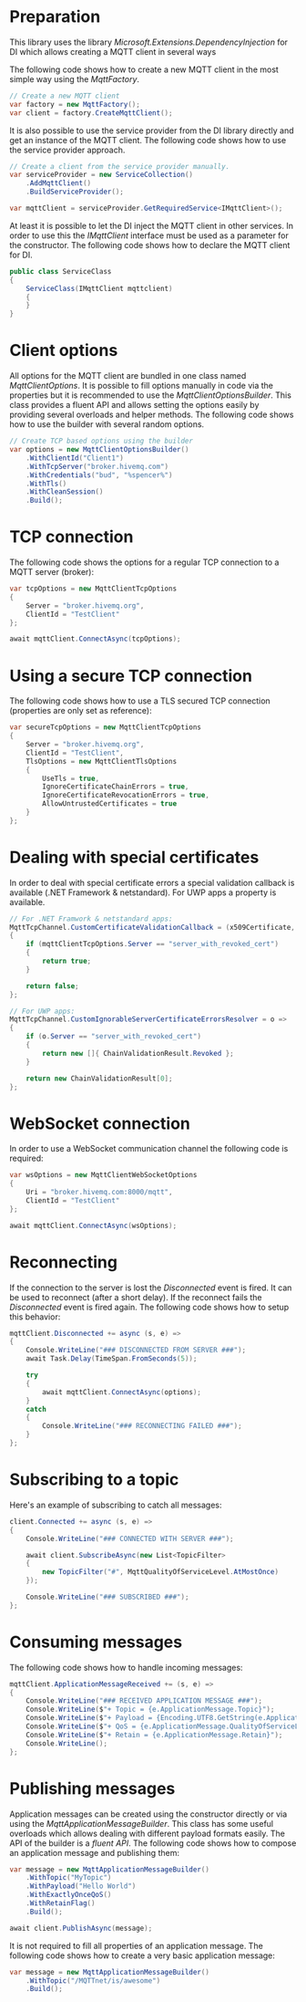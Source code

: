 # Preparation
This library uses the library _Microsoft.Extensions.DependencyInjection_ for DI which allows creating a MQTT client in several ways

The following code shows how to create a new MQTT client in the most simple way using the _MqttFactory_.
```csharp
// Create a new MQTT client
var factory = new MqttFactory();
var client = factory.CreateMqttClient();
```

It is also possible to use the service provider from the DI library directly and get an instance of the MQTT client. The following code shows how to use the service provider approach.
```csharp
// Create a client from the service provider manually.
var serviceProvider = new ServiceCollection()
    .AddMqttClient()
    .BuildServiceProvider();

var mqttClient = serviceProvider.GetRequiredService<IMqttClient>();
```

At least it is possible to let the DI inject the MQTT client in other services. In order to use this the _IMqttClient_ interface must be used as a parameter for the constructor. The following code shows how to declare the MQTT client for DI.
```csharp
public class ServiceClass
{
    ServiceClass(IMqttClient mqttclient) 
    {
    }
}

```

# Client options
All options for the MQTT client are bundled in one class named _MqttClientOptions_. It is possible to fill options manually in code via the properties but it is recommended to use the _MqttClientOptionsBuilder_. This class provides a fluent API and allows setting the options easily by providing several overloads and helper methods. The following code shows how to use the builder with several random options.
```csharp
// Create TCP based options using the builder
var options = new MqttClientOptionsBuilder()
    .WithClientId("Client1")
    .WithTcpServer("broker.hivemq.com")
    .WithCredentials("bud", "%spencer%")
    .WithTls()
    .WithCleanSession()
    .Build();
```


# TCP connection
The following code shows the options for a regular TCP connection to a MQTT server (broker):
```csharp
var tcpOptions = new MqttClientTcpOptions
{
    Server = "broker.hivemq.org",
    ClientId = "TestClient"
};

await mqttClient.ConnectAsync(tcpOptions);
```

# Using a secure TCP connection
The following code shows how to use a TLS secured TCP connection (properties are only set as reference):
```csharp
var secureTcpOptions = new MqttClientTcpOptions
{
    Server = "broker.hivemq.org",
    ClientId = "TestClient",
    TlsOptions = new MqttClientTlsOptions
    {
        UseTls = true,
        IgnoreCertificateChainErrors = true,
        IgnoreCertificateRevocationErrors = true,
        AllowUntrustedCertificates = true
    }
};
```

# Dealing with special certificates
In order to deal with special certificate errors a special validation callback is available (.NET Framework & netstandard). For UWP apps a property is available.
```csharp
// For .NET Framwork & netstandard apps:
MqttTcpChannel.CustomCertificateValidationCallback = (x509Certificate, x509Chain, sslPolicyErrors, mqttClientTcpOptions) =>
{
    if (mqttClientTcpOptions.Server == "server_with_revoked_cert")
    {
        return true;
    }

    return false;
};

// For UWP apps:
MqttTcpChannel.CustomIgnorableServerCertificateErrorsResolver = o =>
{
    if (o.Server == "server_with_revoked_cert")
    {
        return new []{ ChainValidationResult.Revoked };
    }

    return new ChainValidationResult[0];
};
```

# WebSocket connection
In order to use a WebSocket communication channel the following code is required:
```csharp
var wsOptions = new MqttClientWebSocketOptions
{
    Uri = "broker.hivemq.com:8000/mqtt",
    ClientId = "TestClient"
};

await mqttClient.ConnectAsync(wsOptions);
```

# Reconnecting
If the connection to the server is lost the _Disconnected_ event is fired. It can be used to reconnect (after a short delay). If the reconnect fails the _Disconnected_ event is fired again. The following code shows how to setup this behavior:
```csharp
mqttClient.Disconnected += async (s, e) =>
{
    Console.WriteLine("### DISCONNECTED FROM SERVER ###");
    await Task.Delay(TimeSpan.FromSeconds(5));

    try
    {
        await mqttClient.ConnectAsync(options);
    }
    catch
    {
        Console.WriteLine("### RECONNECTING FAILED ###");
    }
};
```

# Subscribing to a topic
Here's an example of subscribing to catch all messages:
~~~csharp
client.Connected += async (s, e) =>
{
	Console.WriteLine("### CONNECTED WITH SERVER ###");

	await client.SubscribeAsync(new List<TopicFilter>
	{
		new TopicFilter("#", MqttQualityOfServiceLevel.AtMostOnce)
	});

	Console.WriteLine("### SUBSCRIBED ###");
};
~~~

# Consuming messages
The following code shows how to handle incoming messages:
```csharp
mqttClient.ApplicationMessageReceived += (s, e) =>
{
    Console.WriteLine("### RECEIVED APPLICATION MESSAGE ###");
    Console.WriteLine($"+ Topic = {e.ApplicationMessage.Topic}");
    Console.WriteLine($"+ Payload = {Encoding.UTF8.GetString(e.ApplicationMessage.Payload)}");
    Console.WriteLine($"+ QoS = {e.ApplicationMessage.QualityOfServiceLevel}");
    Console.WriteLine($"+ Retain = {e.ApplicationMessage.Retain}");
    Console.WriteLine();
};
```

# Publishing messages
Application messages can be created using the constructor directly or via using the _MqttApplicationMessageBuilder_. This class has some useful overloads which allows dealing with different payload formats easily. The API of the builder is a _fluent API_. The following code shows how to compose an application message and publishing them:
```csharp
var message = new MqttApplicationMessageBuilder()
    .WithTopic("MyTopic")
    .WithPayload("Hello World")
    .WithExactlyOnceQoS()
    .WithRetainFlag()
    .Build();

await client.PublishAsync(message);
```
It is not required to fill all properties of an application message. The following code shows how to create a very basic application message:
```csharp
var message = new MqttApplicationMessageBuilder()
    .WithTopic("/MQTTnet/is/awesome")
    .Build();
```